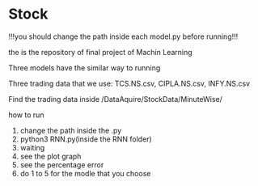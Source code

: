 # Stock
!!!you should change the path inside each model.py before running!!!

the is the repository of final project of Machin Learning

Three models have the similar way to running

Three trading data that we use: TCS.NS.csv, CIPLA.NS.csv, INFY.NS.csv

Find the trading data inside /DataAquire/StockData/MinuteWise/

how to run 
1. change the path inside the .py 
2. python3 RNN.py(inside the RNN folder)
3. waiting 
4. see the plot graph
5. see the percentage error 
6. do 1 to 5 for the modle that you choose








